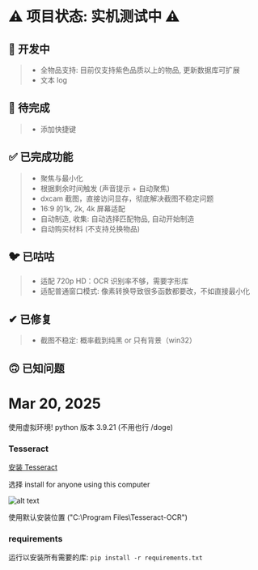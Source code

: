 # ⚠️ 项目状态: 实机测试中 ⚠️

## 📌 开发中
> * 全物品支持: 目前仅支持紫色品质以上的物品, 更新数据库可扩展
> * 文本 log

## 🚧 待完成
> * 添加快捷键

## ✅ 已完成功能
> * 聚焦与最小化
> * 根据剩余时间触发 (声音提示 + 自动聚焦)
> * dxcam 截图，直接访问显存，彻底解决截图不稳定问题
> * 16:9 的1k, 2k, 4k 屏幕适配
> * 自动制造, 收集: 自动选择匹配物品, 自动开始制造
> * 自动购买材料 (不支持兑换物品)

## 🐦 已咕咕
> * 适配 720p HD：OCR 识别率不够，需要字形库
> * 适配普通窗口模式: 像素转换导致很多函数都要改，不如直接最小化

## ✔ 已修复
> * 截图不稳定: 概率截到纯黑 or 只有背景（win32）

## 🙃 已知问题

# Mar 20, 2025
使用虚拟环境! python 版本 3.9.21 (不用也行 /doge)

### Tesseract
[安装 Tesseract](https://github.com/UB-Mannheim/tesseract/wiki)

选择 install for anyone using this computer

![alt text](.img/image.png)

使用默认安装位置 ("C:\Program Files\Tesseract-OCR")

### requirements
运行以安装所有需要的库:
`pip install -r requirements.txt`